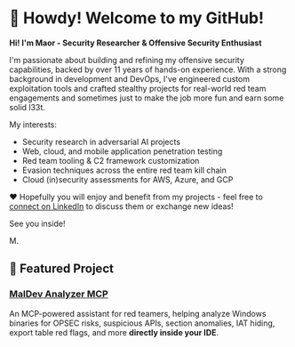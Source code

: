 # 👋 Howdy! Welcome to my GitHub!

**Hi! I'm Maor - Security Researcher & Offensive Security Enthusiast**

I'm passionate about building and refining my offensive security capabilities, backed by over 11 years of hands-on experience. With a strong background in development and DevOps, I've engineered custom exploitation tools and crafted stealthy projects for real-world red team engagements and sometimes just to make the job more fun and earn some solid l33t.

My interests:
- Security research in adversarial AI projects
- Web, cloud, and mobile application penetration testing
- Red team tooling & C2 framework customization
- Evasion techniques across the entire red team kill chain
- Cloud (in)security assessments for AWS, Azure, and GCP

❤️ Hopefully you will enjoy and benefit from my projects - feel free to [connect on LinkedIn](https://www.linkedin.com/in/maor-tal-06a7ba2a/) to discuss them or exchange new ideas! 

See you inside!

M.
  
## 🚀 Featured Project

### [MalDev Analyzer MCP](https://github.com/RootInj3/MalDev-Analyzer-MCP)
An MCP-powered assistant for red teamers, helping analyze Windows binaries for OPSEC risks, suspicious APIs, section anomalies, IAT hiding, export table red flags, and more **directly inside your IDE**.
